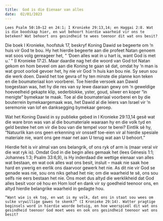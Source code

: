```yaml
---
title:  God is die Eienaar van alles
date:  02/01/2023
---
```


`Lees Psalm 50:10–12 en 24:1; I Kronieke 29:13,14; en Haggai 2:8. Wat is die boodskap hier, en wat behoort hierdie waarheid vir ons te beteken? Wat behoort ons gesindheid te wees teenoor dit wat ons besit?`

Die boek I Kronieke, hoofstuk 17, beskryf Koning Dawid se begeerte om ‘n huis vir God te bou. Hy het hierdie begeerte aan die profeet Natan genoem wat soos volg gereageer het, “ ‘Doen alles wat in u hart is, want God is met u.’ ” (I Kronieke 17:2). Maar daardie nag het die woord van God tot Natan gekom en hom beveel om aan die Koning te gaan sê dat, omdat hy ‘n man is wat groot oorloë gevoer het, hy nie vir God ‘n huis kan bou nie. Sy seun sou die werk doen. Dawid het toe gevra of hy ten minste die planne kon teken en die boumateriaal kon voorberei. Toe hierdie versoek aan Dawid toegestaan was, het hy die res van sy lewe daaraan gewy om ‘n geweldige hoeveelheid gekapte klip, sederblokke, yster, goud, silwer en koper “in menigte” bymekaar te maak.  Toe al die boumateriaal voorberei en by die bouterrein bymekaargemaak was, het Dawid al die leiers van Israel vir ‘n seremonie van lof en danksegging bymekaar geroep.

Wat het Koning Dawid in sy publieke gebed in I Kronieke 29:13,14 gesê wat die ware bron was van al die boumateriale waaraan hy en die volk tyd en geld bestee het om vir die bou van die tempel voor te berei?  Eintlik sê hy, “Natuurlik kan ons geen erkenning vir onsself toe-eien vir al hierdie spesiale materiale nie, want ons gee maar net aan U terug wat aan U behoort.”

Hierdie feit is vir almal van ons belangrik, of ons ryk of arm is (maar veral vir die wat ryk is).  Omdat God in die begin alles gemaak het (lees Génesis 1:1; Johannes 1:3; Psalm 33:6,9), is Hy inderdaad die wettige eienaar van alles wat bestaan, en wat ook alles wat ons besit, insluit – maak nie saak hoe hard en ywerig en eerlik ons daarvoor gewerk het nie.  As dit nie vir God se genade was nie, sou ons niks gehad het nie; om die waarheid te sê, ons sou selfs nie eers bestaan het nie. Ons moet dus altyd die werklikheid dat God alles besit voor oë hou en Hom loof en dank vir sy goedheid teenoor ons, en altyd hierdie belangrike waarheid in gedagte hou.

`“Want wie is ek tog, en wat is my volk, dat ons in staat sou wees om sulke vrywillige gawes te skenk?” (I Kronieke 29:14). Watter pragtige beginsels word in hierdie woorde betuig, en hoe weerspieël dit wat ons gesindheid teenoor God moet wees en ook ons gesindheid teenoor wat ons besit?`